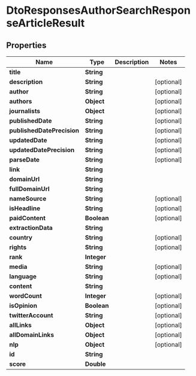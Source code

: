 

# DtoResponsesAuthorSearchResponseArticleResult


## Properties

| Name | Type | Description | Notes |
|------------ | ------------- | ------------- | -------------|
|**title** | **String** |  |  |
|**description** | **String** |  |  [optional] |
|**author** | **String** |  |  [optional] |
|**authors** | **Object** |  |  [optional] |
|**journalists** | **Object** |  |  [optional] |
|**publishedDate** | **String** |  |  [optional] |
|**publishedDatePrecision** | **String** |  |  [optional] |
|**updatedDate** | **String** |  |  [optional] |
|**updatedDatePrecision** | **String** |  |  [optional] |
|**parseDate** | **String** |  |  [optional] |
|**link** | **String** |  |  |
|**domainUrl** | **String** |  |  |
|**fullDomainUrl** | **String** |  |  |
|**nameSource** | **String** |  |  [optional] |
|**isHeadline** | **String** |  |  [optional] |
|**paidContent** | **Boolean** |  |  [optional] |
|**extractionData** | **String** |  |  |
|**country** | **String** |  |  [optional] |
|**rights** | **String** |  |  [optional] |
|**rank** | **Integer** |  |  |
|**media** | **String** |  |  [optional] |
|**language** | **String** |  |  [optional] |
|**content** | **String** |  |  |
|**wordCount** | **Integer** |  |  [optional] |
|**isOpinion** | **Boolean** |  |  [optional] |
|**twitterAccount** | **String** |  |  [optional] |
|**allLinks** | **Object** |  |  [optional] |
|**allDomainLinks** | **Object** |  |  [optional] |
|**nlp** | **Object** |  |  [optional] |
|**id** | **String** |  |  |
|**score** | **Double** |  |  |



